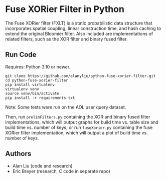 # Fuse XORier Filter in Python

The Fuse XORier filter (FXLT) is a static probabilistic data structure that incorporates spatial coupling, linear construction time, and hash caching to extend the original Bloomier filter. Also included are implementations of related filters, such as the XOR filter and binary fused filter.

## Run Code

Requires: Python 3.10 or newer.

```console
git clone https://github.com/alanyliu/python-fuse-xorier-filter.git
cd python-fuse-xorier-filter
pip install virtualenv
virtualenv venv
source venv/bin/activate
pip install -r requirements.txt
```

Note: Some tests were run on the AOL user query dataset.

Then, run ```prelimFilters.py``` containing the XOR and binary fused filter implementations, which will output graphs for build time vs. table size and build time vs. number of keys, or run ```fuseXorier.py``` containing the fuse XORier filter implementation, which will output a plot of build time vs. number of keys.

## Authors
* Alan Liu (code and research)
* Eric Breyer (research, C code in separate repo)

